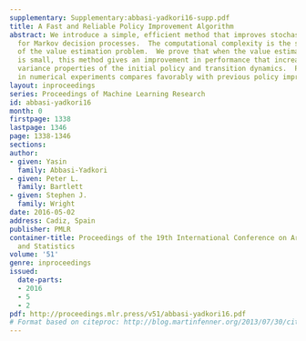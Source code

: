 ```yaml
---
supplementary: Supplementary:abbasi-yadkori16-supp.pdf
title: A Fast and Reliable Policy Improvement Algorithm
abstract: We introduce a simple, efficient method that improves stochastic policies
  for Markov decision processes.  The computational complexity is the same as that
  of the value estimation problem.  We prove that when the value estimation error
  is small, this method gives an improvement in performance that increases with certain
  variance properties of the initial policy and transition dynamics.  Performance
  in numerical experiments compares favorably with previous policy improvement algorithms.
layout: inproceedings
series: Proceedings of Machine Learning Research
id: abbasi-yadkori16
month: 0
firstpage: 1338
lastpage: 1346
page: 1338-1346
sections: 
author:
- given: Yasin
  family: Abbasi-Yadkori
- given: Peter L.
  family: Bartlett
- given: Stephen J.
  family: Wright
date: 2016-05-02
address: Cadiz, Spain
publisher: PMLR
container-title: Proceedings of the 19th International Conference on Artificial Intelligence
  and Statistics
volume: '51'
genre: inproceedings
issued:
  date-parts:
  - 2016
  - 5
  - 2
pdf: http://proceedings.mlr.press/v51/abbasi-yadkori16.pdf
# Format based on citeproc: http://blog.martinfenner.org/2013/07/30/citeproc-yaml-for-bibliographies/
---
```

